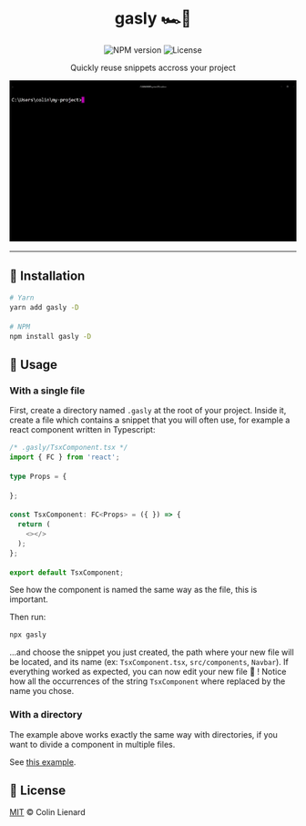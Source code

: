 <div align="center">

# gasly 🏎💨 

![NPM version](https://img.shields.io/npm/v/gasly) ![License](https://img.shields.io/github/license/ColinLienard/gasly)

Quickly reuse snippets accross your project

![Demo](./assets/demo.gif)

</div>

---

## 🚚 Installation


```bash
# Yarn
yarn add gasly -D

# NPM
npm install gasly -D
```

## 🔎 Usage

### With a single file

First, create a directory named `.gasly` at the root of your project. Inside it, create a file which contains a snippet that you will often use, for example a react component written in Typescript:

```ts
/* .gasly/TsxComponent.tsx */
import { FC } from 'react';

type Props = {

};

const TsxComponent: FC<Props> = ({ }) => {
  return (
    <></>
  );
};

export default TsxComponent;
```

See how the component is named the same way as the file, this is important.

Then run:

```bash
npx gasly
```

...and choose the snippet you just created, the path where your new file will be located, and its name (ex: `TsxComponent.tsx`, `src/components`, `Navbar`). If everything worked as expected, you can now edit your new file 🎉 ! Notice how all the occurrences of the string `TsxComponent` where replaced by the name you chose.

### With a directory

The example above works exactly the same way with directories, if you want to divide a component in multiple files.

See [this example](./.gasly/DirectoryComponent).

## 📄 License

[MIT](./LICENSE) © Colin Lienard
